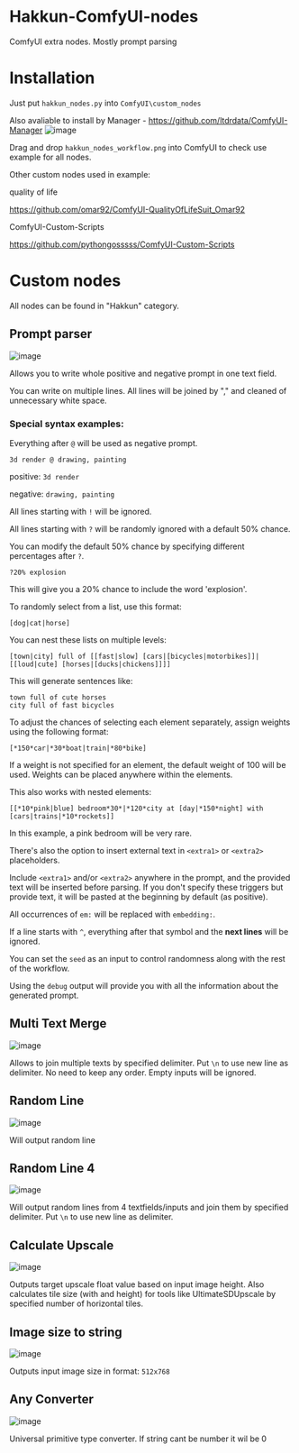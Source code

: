 # Hakkun-ComfyUI-nodes
ComfyUI extra nodes. Mostly prompt parsing

# Installation
Just put `hakkun_nodes.py` into `ComfyUI\custom_nodes`

Also avaliable to install by Manager - https://github.com/ltdrdata/ComfyUI-Manager
![image](https://github.com/tudal/Hakkun-ComfyUI-nodes/assets/799063/e13c6ef2-dd81-4e7a-8df9-6f87ef39fcdf)

Drag and drop ```hakkun_nodes_workflow.png``` into ComfyUI to check use example for all nodes.

Other custom nodes used in example:

quality of life

https://github.com/omar92/ComfyUI-QualityOfLifeSuit_Omar92

ComfyUI-Custom-Scripts

https://github.com/pythongosssss/ComfyUI-Custom-Scripts

# Custom nodes

All nodes can be found in "Hakkun" category.

## Prompt parser

![image](https://github.com/tudal/Hakkun-ComfyUI-nodes/assets/799063/c31f7513-ea33-4537-a32a-ca2a74f76804)

Allows you to write whole positive and negative prompt in one text field.

You can write on multiple lines. All lines will be joined by "," and cleaned of unnecessary white space.

### Special syntax examples:

Everything after ```@``` will be used as negative prompt.
```
3d render @ drawing, painting
```
positive: ```3d render```

negative: ```drawing, painting```

All lines starting with ```!``` will be ignored.

All lines starting with `?` will be randomly ignored with a default 50% chance.

You can modify the default 50% chance by specifying different percentages after `?`.

```
?20% explosion
```
This will give you a 20% chance to include the word 'explosion'.


To randomly select from a list, use this format:
```
[dog|cat|horse]
```

You can nest these lists on multiple levels:
```
[town|city] full of [[fast|slow] [cars|[bicycles|motorbikes]]|[[loud|cute] [horses|[ducks|chickens]]]]
```
This will generate sentences like:
```
town full of cute horses
city full of fast bicycles
```

To adjust the chances of selecting each element separately, assign weights using the following format:
```
[*150*car|*30*boat|train|*80*bike]
```
If a weight is not specified for an element, the default weight of 100 will be used. Weights can be placed anywhere within the elements.

This also works with nested elements:
```
[[*10*pink|blue] bedroom*30*|*120*city at [day|*150*night] with [cars|trains|*10*rockets]]
```
In this example, a pink bedroom will be very rare.

There's also the option to insert external text in ```<extra1>``` or ```<extra2>``` placeholders.

Include ```<extra1>``` and/or ```<extra2>``` anywhere in the prompt, and the provided text will be inserted before parsing. If you don't specify these triggers but provide text, it will be pasted at the beginning by default (as positive).

All occurrences of ```em:``` will be replaced with ```embedding:```.

If a line starts with ```^```, everything after that symbol and the **next lines** will be ignored.

You can set the ```seed``` as an input to control randomness along with the rest of the workflow.

Using the ```debug``` output will provide you with all the information about the generated prompt.


## Multi Text Merge
![image](https://github.com/tudal/Hakkun-ComfyUI-nodes/assets/799063/fbb83cf9-a715-45bd-b50e-ce1f9a6e9a21)

Allows to join multiple texts by specified delimiter. Put ```\n``` to use new line as delimiter.
No need to keep any order. Empty inputs will be ignored.

## Random Line
![image](https://github.com/tudal/Hakkun-ComfyUI-nodes/assets/799063/4f1575e9-06db-459a-b06d-b7608588d006)

Will output random line

## Random Line 4
![image](https://github.com/tudal/Hakkun-ComfyUI-nodes/assets/799063/8b6a5936-d56b-4fc0-8b0f-6b7453219f26)

Will output random lines from 4 textfields/inputs and join them by specified delimiter. Put ```\n``` to use new line as delimiter.

## Calculate Upscale
![image](https://github.com/tudal/Hakkun-ComfyUI-nodes/assets/799063/86b0e0b0-70b8-4f69-aba7-beb246f7a6b9)

Outputs target upscale float value based on input image height.
Also calculates tile size (with and height) for tools like UltimateSDUpscale by specified number of horizontal tiles.

## Image size to string
![image](https://github.com/tudal/Hakkun-ComfyUI-nodes/assets/799063/81dc5d21-f726-45f8-8d46-2ec17d16a6b7)

Outputs input image size in format: ```512x768```

## Any Converter
![image](https://github.com/tudal/Hakkun-ComfyUI-nodes/assets/799063/c3281a50-8873-4dd5-8f01-8ba347c0874c)

Universal primitive type converter. If string cant be number it wil be 0

